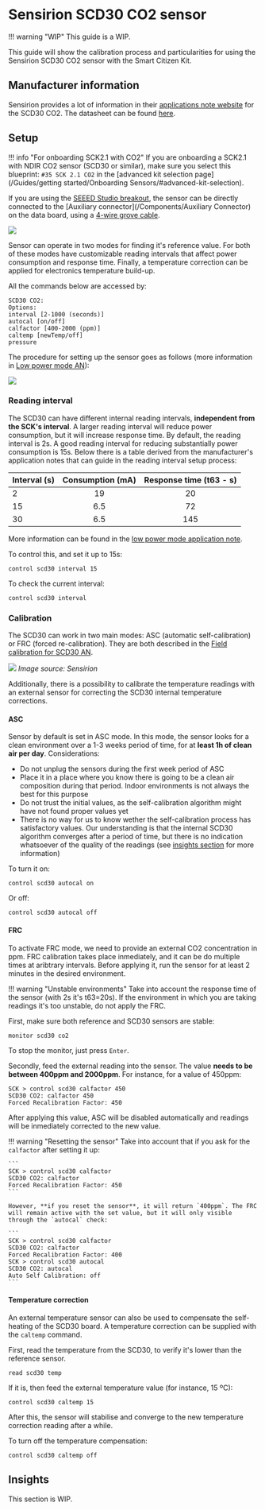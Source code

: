 # Sensirion SCD30 CO2 sensor

!!! warning "WIP"
    This guide is a WIP.

This guide will show the calibration process and particularities for using the Sensirion SCD30 CO2 sensor with the Smart Citizen Kit.

## Manufacturer information

Sensirion provides a lot of information in their [applications note website](https://www.sensirion.com/en/download-center/carbon-dioxide-sensors-co2/co2-sensor-scd30/) for the SCD30 CO2. The datasheet can be found [here](https://www.sensirion.com/fileadmin/user_upload/customers/sensirion/Dokumente/9.5_CO2/Sensirion_CO2_Sensors_SCD30_Datasheet.pdf).

## Setup

!!! info "For onboarding SCK2.1 with CO2"
    If you are onboarding a SCK2.1 with NDIR CO2 sensor (SCD30 or similar), make sure you select this blueprint: `#35 SCK 2.1 CO2` in the [advanced kit selection page](/Guides/getting started/Onboarding Sensors/#advanced-kit-selection).

If you are using the [SEEED Studio breakout](https://www.seeedstudio.com/Grove-CO2-Temperature-Humidity-Sensor-SCD30-p-2911.html), the sensor can be directly connected to the [Auxiliary connector](/Components/Auxiliary Connector) on the data board, using a [4-wire grove cable](https://www.seeedstudio.com/cables-c-949.html). 

![](/assets/images/scd30_seeed.png)

Sensor can operate in two modes for finding it's reference value. For both of these modes have customizable reading intervals that affect power consumption and response time. Finally, a temperature correction can be applied for electronics temperature build-up.

All the commands below are accessed by:

```
SCD30 CO2:
Options:
interval [2-1000 (seconds)]
autocal [on/off]
calfactor [400-2000 (ppm)]
caltemp [newTemp/off]
pressure
```

The procedure for setting up the sensor goes as follows (more information in [Low power mode AN](https://www.sensirion.com/fileadmin/user_upload/customers/sensirion/Dokumente/9.5_CO2/Sensirion_CO2_Sensors_SCD30_Low_Power_Mode.pdf)):

![](/assets/images/scd30_calibration_process.png)

### Reading interval

The SCD30 can have different internal reading intervals, **independent from the SCK's interval**. A larger reading interval will reduce power consumption, but it will increase response time. By default, the reading interval is 2s. A good reading interval for reducing substantially power consumption is 15s. Below there is a table derived from the manufacturer's application notes that can guide in the reading interval setup process:

|Interval (s) |Consumption (mA) |Response time (t63 - s)|
|:- |:-:|:-:|
|2|19|20|
|15|6.5|72|
|30|6.5|145|

More information can be found in the [low power mode application note](https://www.sensirion.com/fileadmin/user_upload/customers/sensirion/Dokumente/9.5_CO2/Sensirion_CO2_Sensors_SCD30_Low_Power_Mode.pdf).

To control this, and set it up to 15s:

```
control scd30 interval 15
```

To check the current interval:

```
control scd30 interval
```

### Calibration

The SCD30 can work in two main modes: ASC (automatic self-calibration) or FRC (forced re-calibration). They are both described in the [Field calibration for SCD30 AN](https://www.sensirion.com/fileadmin/user_upload/customers/sensirion/Dokumente/9.5_CO2/Sensirion_CO2_Sensors_SCD30_Field_Calibration.pdf). 

![](/assets/images/scd30_calibration_modes.png)
_Image source: Sensirion_

Additionally, there is a possibility to calibrate the temperature readings with an external sensor for correcting the SCD30 internal temperature corrections.

#### ASC

Sensor by default is set in ASC mode. In this mode, the sensor looks for a clean environment over a 1-3 weeks period of time, for at **least 1h of clean air per day**. Considerations:

- Do not unplug the sensors during the first week period of ASC
- Place it in a place where you know there is going to be a clean air composition during that period. Indoor environments is not always the best for this purpose
- Do not trust the initial values, as the self-calibration algorithm might have not found proper values yet
- There is no way for us to know wether the self-calibration process has satisfactory values. Our understanding is that the internal SCD30 algorithm converges after a period of time, but there is no indication whatsoever of the quality of the readings (see [insights section](#Insights) for more information)

To turn it on:

```
control scd30 autocal on
```

Or off:

```
control scd30 autocal off
```

#### FRC

To activate FRC mode, we need to provide an external CO2 concentration in ppm. FRC calibration takes place inmediately, and it can be do multiple times at aribtrary intervals. Before applying it, run the sensor for at least 2 minutes in the desired environment.

!!! warning "Unstable environments"
    Take into account the response time of the sensor (with 2s it's t63=20s). If the environment in which you are taking readings it's too unstable, do not apply the FRC.

First, make sure both reference and SCD30 sensors are stable:

```
monitor scd30 co2
```

To stop the monitor, just press `Enter`.

Secondly, feed the external reading into the sensor. The value **needs to be between 400ppm and 2000ppm**. For instance, for a value of 450ppm:

```
SCK > control scd30 calfactor 450
SCD30 CO2: calfactor 450
Forced Recalibration Factor: 450
```

After applying this value, ASC will be disabled automatically and readings will be inmediately corrected to the new value.

!!! warning "Resetting the sensor"
    Take into account that if you ask for the `calfactor` after setting it up:
    
    ```
    SCK > control scd30 calfactor
    SCD30 CO2: calfactor
    Forced Recalibration Factor: 450
    ```
    
    However, **if you reset the sensor**, it will return `400ppm`. The FRC will remain active with the set value, but it will only visible through the `autocal` check: 
    
    ```
    SCK > control scd30 calfactor
    SCD30 CO2: calfactor
    Forced Recalibration Factor: 400
    SCK > control scd30 autocal
    SCD30 CO2: autocal
    Auto Self Calibration: off
    ```

#### Temperature correction

An external temperature sensor can also be used to compensate the self-heating of the SCD30 board. A temperature correction can be supplied with the `caltemp` command.

First, read the temperature from the SCD30, to verify it's lower than the reference sensor.

```
read scd30 temp
```

If it is, then feed the external temperature value (for instance, 15 ºC):

```
control scd30 caltemp 15
```

After this, the sensor will stabilise and converge to the new temperature correction reading after a while.

To turn off the temperature compensation:

```
control scd30 caltemp off
```

## Insights

This section is WIP.
